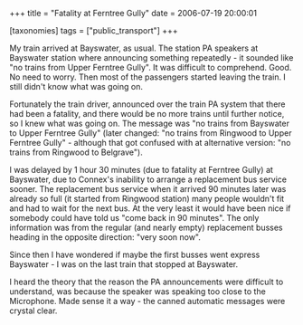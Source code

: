 +++
title = "Fatality at Ferntree Gully"
date = 2006-07-19 20:00:01

[taxonomies]
tags = ["public_transport"]
+++

My train arrived at Bayswater, as usual. The station PA speakers at Bayswater station where announcing something repeatedly - it sounded like "no trains from Upper Ferntree Gully". It was difficult to comprehend. Good. No need to worry. Then most of the passengers started leaving the train. I still didn't know what was going on.

Fortunately the train driver, announced over the train PA system that there had been a fatality, and there would be no more trains until further notice, so I knew what was going on. The message was "no trains from Bayswater to Upper Ferntree Gully" (later changed: "no trains from Ringwood to Upper Ferntree Gully" - although that got confused with at
alternative version: "no trains from Ringwood to Belgrave").

I was delayed by 1 hour 30 minutes (due to fatality at Ferntree Gully) at Bayswater, due to Connex's inability to arrange a replacement bus service sooner. The replacement bus service when it arrived 90 minutes later was already so full (it started from Ringwood station) many people wouldn't fit and had to wait for the next bus. At the very least it would have been nice if somebody could have told us "come back in 90 minutes". The only information was from the regular (and nearly empty) replacement busses heading in the opposite direction: "very soon now".

Since then I have wondered if maybe the first busses went express Bayswater - I was on the last train that stopped at Bayswater.

I heard the theory that the reason the PA announcements were difficult to understand, was because the speaker was speaking too close to the Microphone. Made sense it a way - the canned automatic messages were
crystal clear.
